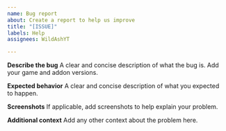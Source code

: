 ```yaml
---
name: Bug report
about: Create a report to help us improve
title: "[ISSUE]"
labels: Help
assignees: WildAshYT

---
```


**Describe the bug**
A clear and concise description of what the bug is. Add your game and addon versions.


**Expected behavior**
A clear and concise description of what you expected to happen.

**Screenshots**
If applicable, add screenshots to help explain your problem.

**Additional context**
Add any other context about the problem here.
